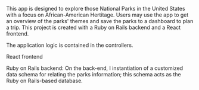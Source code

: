 This app is designed to explore those National Parks in the United States with a focus on African-American Hertitage. Users may use the app to get an overview of the parks' themes and save the parks to a dashboard to plan a trip. This project is created with a Ruby on Rails backend and a React frontend.

The application logic is contained in the controllers.

React frontend

Ruby on Rails backend:
On the back-end, I instantiation of a customized data schema for relating the parks information; this schema acts as the Ruby on Rails-based database.